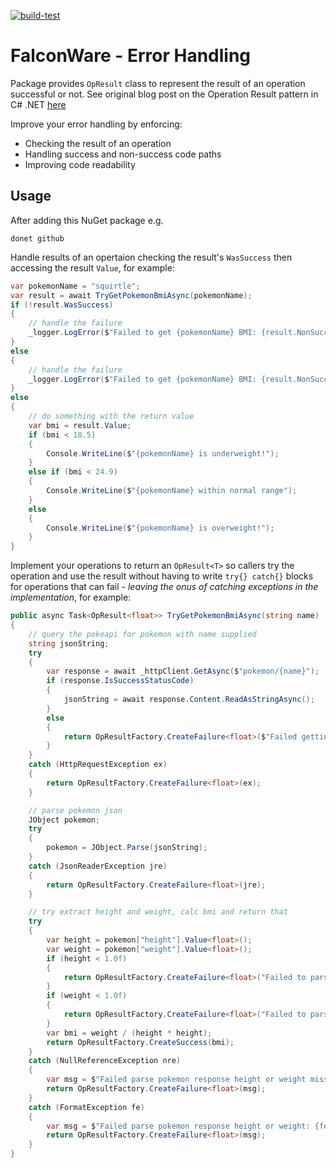 [![build-test](https://github.com/markmnl/opresult/actions/workflows/build-test.yml/badge.svg)](https://github.com/markmnl/opresult/actions/workflows/build-test.yml)

# FalconWare - Error Handling

Package provides `OpResult` class to represent the result of an operation successful or not. See original blog post on the Operation Result pattern in C# .NET [here](https://www.codeproject.com/Articles/1022462/Error-Handling-in-SOLID-Csharp-NET-The-Operation-R)

Improve your error handling by enforcing:

* Checking the result of an operation
* Handling success and non-success code paths
* Improving code readability

## Usage

After adding this NuGet package e.g.

```
donet github
```

Handle results of an opertaion checking the result's `WasSuccess` then accessing the result `Value`, for example:

```C#
var pokemonName = "squirtle";
var result = await TryGetPokemonBmiAsync(pokemonName);
if (!result.WasSuccess)
{
    // handle the failure
    _logger.LogError($"Failed to get {pokemonName} BMI: {result.NonSuccessMessage}");
}
else
{
    // handle the failure
    _logger.LogError($"Failed to get {pokemonName} BMI: {result.NonSuccessMessage}");
}
else
{
    // do something with the return value
    var bmi = result.Value;
    if (bmi < 18.5)
    {
        Console.WriteLine($"{pokemonName} is underweight!");
    }
    else if (bmi < 24.9)
    {
        Console.WriteLine($"{pokemonName} within normal range");
    }
    else
    {
        Console.WriteLine($"{pokemonName} is overweight!");        
    }
}
```

Implement your operations to return an `OpResult<T>` so callers try the operation and use the result without having to write `try{} catch{}` blocks for operations that can fail - _leaving the onus of catching exceptions in the implementation_, for example:

```C#
public async Task<OpResult<float>> TryGetPokemonBmiAsync(string name)
{
    // query the pokeapi for pokemon with name supplied
    string jsonString;
    try
    {
        var response = await _httpClient.GetAsync($"pokemon/{name}");
        if (response.IsSuccessStatusCode)
        {
            jsonString = await response.Content.ReadAsStringAsync();
        }
        else
        {
            return OpResultFactory.CreateFailure<float>($"Failed getting pokemon '{name}', HTTP status code: {response.StatusCode}");
        }
    }
    catch (HttpRequestException ex) 
    {
        return OpResultFactory.CreateFailure<float>(ex);
    }

    // parse pokemon json
    JObject pokemon;
    try
    {
        pokemon = JObject.Parse(jsonString);
    }
    catch (JsonReaderException jre)
    {
        return OpResultFactory.CreateFailure<float>(jre);
    }

    // try extract height and weight, calc bmi and return that
    try
    {
        var height = pokemon["height"].Value<float>();
        var weight = pokemon["weight"].Value<float>();
        if (height < 1.0f)
        {
            return OpResultFactory.CreateFailure<float>("Failed to parse pokemon - height cannot be less than 1");
        }
        if (weight < 1.0f)
        {
            return OpResultFactory.CreateFailure<float>("Failed to parse pokemon - weight cannot be less than 1");
        }
        var bmi = weight / (height * height);
        return OpResultFactory.CreateSuccess(bmi);
    }
    catch (NullReferenceException nre)
    {
        var msg = $"Failed parse pokemon response height or weight missing: {nre.Message}";
        return OpResultFactory.CreateFailure<float>(msg);
    }
    catch (FormatException fe) 
    {
        var msg = $"Failed parse pokemon response height or weight: {fe.Message}";
        return OpResultFactory.CreateFailure<float>(msg);
    }
}
```
